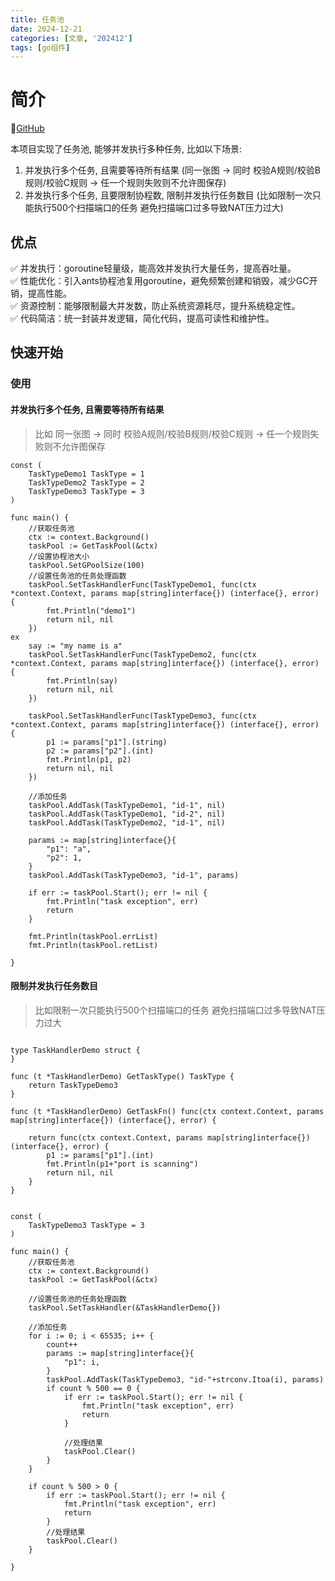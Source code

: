 ```yaml
---
title: 任务池
date: 2024-12-21
categories: [文章, '202412']
tags: [go组件]
---
```


# 简介

🔗[GitHub](https://github.com/graymonster0927/component/tree/main/taskpool)

本项目实现了任务池, 能够并发执行多种任务, 比如以下场景:  
1. 并发执行多个任务, 且需要等待所有结果 (同一张图 -> 同时 校验A规则/校验B规则/校验C规则 -> 任一个规则失败则不允许图保存)
2. 并发执行多个任务, 且要限制协程数, 限制并发执行任务数目 (比如限制一次只能执行500个扫描端口的任务 避免扫描端口过多导致NAT压力过大)

## 优点

✅ 并发执行：goroutine轻量级，能高效并发执行大量任务，提高吞吐量。  
✅ 性能优化：引入ants协程池复用goroutine，避免频繁创建和销毁，减少GC开销，提高性能。  
✅ 资源控制：能够限制最大并发数，防止系统资源耗尽，提升系统稳定性。  
✅ 代码简洁：统一封装并发逻辑，简化代码，提高可读性和维护性。

## 快速开始

### 使用

#### 并发执行多个任务, 且需要等待所有结果

> 比如 同一张图 -> 同时 校验A规则/校验B规则/校验C规则 -> 任一个规则失败则不允许图保存   
   
```
const (
	TaskTypeDemo1 TaskType = 1
	TaskTypeDemo2 TaskType = 2
	TaskTypeDemo3 TaskType = 3
)

func main() {
	//获取任务池
	ctx := context.Background()
	taskPool := GetTaskPool(&ctx)
	//设置协程池大小
    taskPool.SetGPoolSize(100)
	//设置任务池的任务处理函数
	taskPool.SetTaskHandlerFunc(TaskTypeDemo1, func(ctx *context.Context, params map[string]interface{}) (interface{}, error) {
		fmt.Println("demo1")
		return nil, nil
	})
ex
	say := "my name is a"
	taskPool.SetTaskHandlerFunc(TaskTypeDemo2, func(ctx *context.Context, params map[string]interface{}) (interface{}, error) {
		fmt.Println(say)
		return nil, nil
	})

	taskPool.SetTaskHandlerFunc(TaskTypeDemo3, func(ctx *context.Context, params map[string]interface{}) (interface{}, error) {
		p1 := params["p1"].(string)
		p2 := params["p2"].(int)
		fmt.Println(p1, p2)
		return nil, nil
	})

	//添加任务
	taskPool.AddTask(TaskTypeDemo1, "id-1", nil)
	taskPool.AddTask(TaskTypeDemo1, "id-2", nil)
	taskPool.AddTask(TaskTypeDemo2, "id-1", nil)

	params := map[string]interface{}{
		"p1": "a",
		"p2": 1,
	}
	taskPool.AddTask(TaskTypeDemo3, "id-1", params)

	if err := taskPool.Start(); err != nil {
		fmt.Println("task exception", err)
		return
	}

	fmt.Println(taskPool.errList)
	fmt.Println(taskPool.retList)

}

```

#### 限制并发执行任务数目

> 比如限制一次只能执行500个扫描端口的任务 避免扫描端口过多导致NAT压力过大   
   
```

type TaskHandlerDemo struct {
}

func (t *TaskHandlerDemo) GetTaskType() TaskType {
	return TaskTypeDemo3
}

func (t *TaskHandlerDemo) GetTaskFn() func(ctx context.Context, params map[string]interface{}) (interface{}, error) {
	
	return func(ctx context.Context, params map[string]interface{}) (interface{}, error) {
		p1 := params["p1"].(int)
		fmt.Println(p1+"port is scanning")
		return nil, nil
	}
}


const (
	TaskTypeDemo3 TaskType = 3
)

func main() {
	//获取任务池
	ctx := context.Background()
	taskPool := GetTaskPool(&ctx)

	//设置任务池的任务处理函数
	taskPool.SetTaskHandler(&TaskHandlerDemo{})

	//添加任务
    for i := 0; i < 65535; i++ {
        count++
        params := map[string]interface{}{
		    "p1": i,
	    }
        taskPool.AddTask(TaskTypeDemo3, "id-"+strconv.Itoa(i), params)
        if count % 500 == 0 {
            if err := taskPool.Start(); err != nil {
                fmt.Println("task exception", err)
                return
            }
            
            //处理结果
            taskPool.Clear()
        }
    }
    
    if count % 500 > 0 {
        if err := taskPool.Start(); err != nil {
            fmt.Println("task exception", err)
            return
        }
        //处理结果
        taskPool.Clear()
    }

}

```
